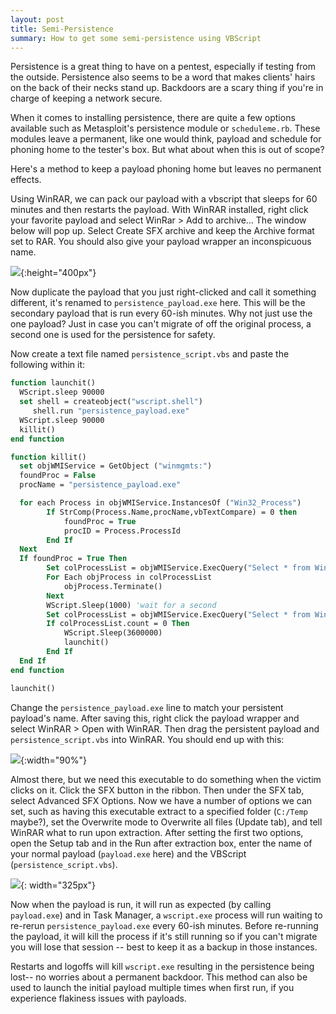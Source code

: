 ```yaml
---
layout: post
title: Semi-Persistence
summary: How to get some semi-persistence using VBScript
---
```

     

Persistence is a great thing to have on a pentest, especially if testing from the outside. Persistence also seems to be a word that makes clients' hairs on the back of their necks stand up. Backdoors are a scary thing if you're in charge of keeping a network secure.

When it comes to installing persistence, there are quite a few options available such as Metasploit's persistence module or `scheduleme.rb`. These modules leave a permanent, like one would think, payload and schedule for phoning home to the tester's box. But what about when this is out of scope? 

Here's a method to keep a payload phoning home but leaves no permanent effects. 

Using WinRAR, we can pack our payload with a vbscript that sleeps for 60 minutes and then restarts the payload. 
With WinRAR installed, right click your favorite payload and select WinRar > Add to archive…
The window below will pop up. Select Create SFX archive and keep the Archive format set to RAR. You should also give your payload wrapper an inconspicuous name.

![]({{site.url}}/assets/semipersistence1.png){:height="400px"}


Now duplicate the payload that you just right-clicked and call it something different, it's renamed to `persistence_payload.exe` here. This will be the secondary payload that is run every 60-ish minutes. Why not just use the one payload? Just in case you can't migrate of off the original process, a second one is used for the persistence for safety.


Now create a text file named `persistence_script.vbs` and paste the following within it:

```vb
function launchit()
  WScript.sleep 90000
  set shell = createobject("wscript.shell")
     shell.run "persistence_payload.exe"
  WScript.sleep 90000
  killit()
end function

function killit()
  set objWMIService = GetObject ("winmgmts:")
  foundProc = False
  procName = "persistence_payload.exe"

  for each Process in objWMIService.InstancesOf ("Win32_Process")
        If StrComp(Process.Name,procName,vbTextCompare) = 0 then
            foundProc = True
            procID = Process.ProcessId
        End If
  Next
  If foundProc = True Then
        Set colProcessList = objWMIService.ExecQuery("Select * from Win32_Process where ProcessId =" &  procID)
        For Each objProcess in colProcessList   
            objProcess.Terminate()
        Next
        WScript.Sleep(1000) 'wait for a second
        Set colProcessList = objWMIService.ExecQuery("Select * from Win32_Process where ProcessId =" &  procID)
        If colProcessList.count = 0 Then
            WScript.Sleep(3600000)
            launchit()
        End If
  End If
end function

launchit()
```

Change the `persistence_payload.exe` line to match your persistent payload's name. After saving this, right click the payload wrapper and select WinRAR > Open with WinRAR. Then drag the persistent payload and `persistence_script.vbs` into WinRAR. You should end up with this:


![]({{site.url}}/assets/semipersistence2.png){:width="90%"}


Almost there, but we need this executable to do something when the victim clicks on it. Click the SFX button in the ribbon. Then under the SFX tab, select Advanced SFX Options. 
Now we have a number of options we can set, such as having this executable extract to a specified folder (`C:/Temp` maybe?), set the Overwrite mode to Overwrite all files (Update tab), and tell WinRAR what to run upon extraction.
After setting the first two options, open the Setup tab and in the Run after extraction box, enter the name of your normal payload (`payload.exe` here) and the VBScript (`persistence_script.vbs`). 

![]({{site.url}}/assets/semipersistence3.png){: width="325px"}


Now when the payload is run, it will run as expected (by calling `payload.exe`) and in Task Manager, a `wscript.exe` process will run waiting to re-rerun `persistence_payload.exe` every 60-ish minutes. Before re-running the payload, it will kill the process if it's still running so if you can't migrate you will lose that session -- best to keep it as a backup in those instances. 

Restarts and logoffs will kill `wscript.exe` resulting in the persistence being lost-- no worries about a permanent backdoor. This method can also be used to launch the initial payload multiple times when first run, if you experience flakiness issues with payloads.

